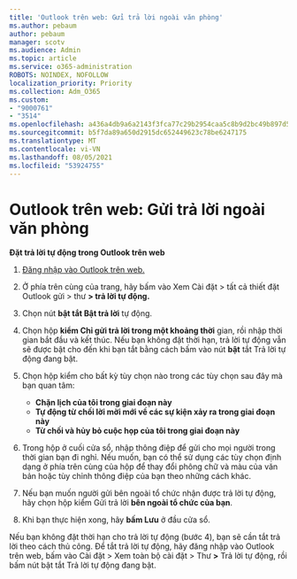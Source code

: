 ```yaml
---
title: 'Outlook trên web: Gửi trả lời ngoài văn phòng'
ms.author: pebaum
author: pebaum
manager: scotv
ms.audience: Admin
ms.topic: article
ms.service: o365-administration
ROBOTS: NOINDEX, NOFOLLOW
localization_priority: Priority
ms.collection: Adm_O365
ms.custom:
- "9000761"
- "3514"
ms.openlocfilehash: a436a4db9a6a2143f3fca77c29b2954caa5c8b9d2bc49b897d533104fc7ddde4
ms.sourcegitcommit: b5f7da89a650d2915dc652449623c78be6247175
ms.translationtype: MT
ms.contentlocale: vi-VN
ms.lasthandoff: 08/05/2021
ms.locfileid: "53924755"
---
```

# <a name="outlook-on-the-web-send-out-of-office-replies"></a>Outlook trên web: Gửi trả lời ngoài văn phòng

**Đặt trả lời tự động trong Outlook trên web**

1. [Đăng nhập vào Outlook trên web.](https://support.office.com/article/how-to-sign-in-to-outlook-on-the-web-763fab4d-0138-4814-b450-37fc286bcb79)

2. Ở phía trên cùng của trang, hãy bấm vào Xem Cài đặt > tất cả thiết đặt Outlook gửi > thư **> trả lời tự động.**

3. Chọn nút **bật tắt Bật trả lời** tự động.

4. Chọn hộp **kiểm Chỉ gửi trả lời trong một khoảng thời** gian, rồi nhập thời gian bắt đầu và kết thúc. Nếu bạn không đặt thời hạn, trả lời tự động vẫn sẽ được bật cho đến khi bạn tắt bằng cách bấm vào nút **bật** tắt Trả lời tự động đang bật.

5. Chọn hộp kiểm cho bất kỳ tùy chọn nào trong các tùy chọn sau đây mà bạn quan tâm:
    - **Chặn lịch của tôi trong giai đoạn này**
    - **Tự động từ chối lời mời mới về các sự kiện xảy ra trong giai đoạn này**
    - **Từ chối và hủy bỏ cuộc họp của tôi trong giai đoạn này**

6. Trong hộp ở cuối cửa sổ, nhập thông điệp để gửi cho mọi người trong thời gian bạn đi nghỉ. Nếu muốn, bạn có thể sử dụng các tùy chọn định dạng ở phía trên cùng của hộp để thay đổi phông chữ và màu của văn bản hoặc tùy chỉnh thông điệp của bạn theo những cách khác.

7. Nếu bạn muốn người gửi bên ngoài tổ chức nhận được trả lời tự động, hãy chọn hộp kiểm Gửi trả lời **bên ngoài tổ chức của bạn**.

8. Khi bạn thực hiện xong, hãy **bấm Lưu** ở đầu cửa sổ.

Nếu bạn không đặt thời hạn cho trả lời tự động (bước 4), bạn sẽ cần tắt trả lời theo cách thủ công. Để tắt trả lời tự động, hãy đăng nhập vào Outlook trên web, bấm vào Cài đặt > Xem toàn bộ cài  đặt > Thư **>** Trả lời tự động, rồi bấm nút bật tắt Trả lời tự động đang bật.
